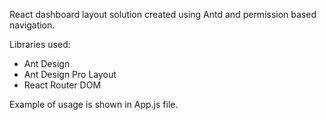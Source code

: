 React dashboard layout solution created using Antd and permission based navigation. 

Libraries used:
 * Ant Design
 * Ant Design Pro Layout
 * React Router DOM

Example of usage is shown in App.js file.


